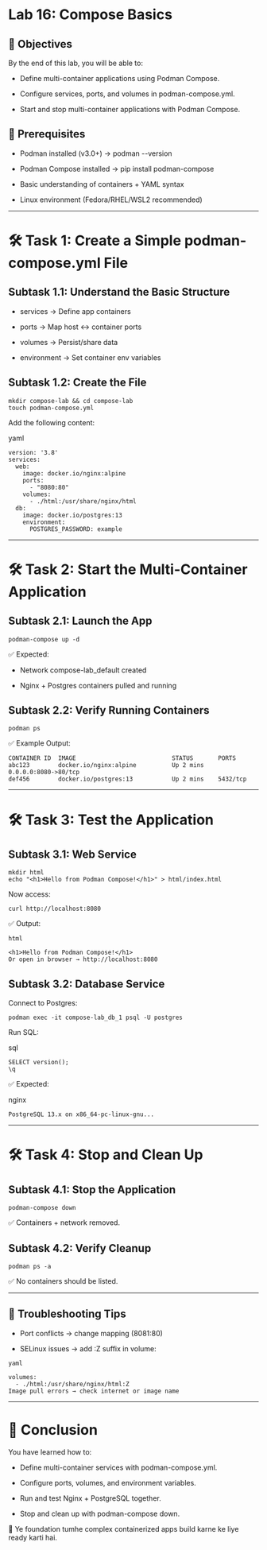# Lab 16: Compose Basics
## 🎯 Objectives
By the end of this lab, you will be able to:

- Define multi-container applications using Podman Compose.

- Configure services, ports, and volumes in podman-compose.yml.

- Start and stop multi-container applications with Podman Compose.

## 📌 Prerequisites

- Podman installed (v3.0+) → podman --version

- Podman Compose installed → pip install podman-compose

- Basic understanding of containers + YAML syntax

- Linux environment (Fedora/RHEL/WSL2 recommended)

---

# 🛠️ Task 1: Create a Simple podman-compose.yml File

## Subtask 1.1: Understand the Basic Structure

- services → Define app containers

- ports → Map host ↔ container ports

- volumes → Persist/share data

- environment → Set container env variables

## Subtask 1.2: Create the File

```
mkdir compose-lab && cd compose-lab
touch podman-compose.yml
```
Add the following content:

yaml
```
version: '3.8'
services:
  web:
    image: docker.io/nginx:alpine
    ports:
      - "8080:80"
    volumes:
      - ./html:/usr/share/nginx/html
  db:
    image: docker.io/postgres:13
    environment:
      POSTGRES_PASSWORD: example
```
---

# 🛠️ Task 2: Start the Multi-Container Application

## Subtask 2.1: Launch the App

```
podman-compose up -d
```
✅ Expected:

- Network compose-lab_default created

- Nginx + Postgres containers pulled and running

## Subtask 2.2: Verify Running Containers

```
podman ps
```
✅ Example Output:

```
CONTAINER ID  IMAGE                           STATUS       PORTS
abc123        docker.io/nginx:alpine          Up 2 mins    0.0.0.0:8080->80/tcp
def456        docker.io/postgres:13           Up 2 mins    5432/tcp
```
---

# 🛠️ Task 3: Test the Application
## Subtask 3.1: Web Service
```
mkdir html
echo "<h1>Hello from Podman Compose!</h1>" > html/index.html
```
Now access:

```
curl http://localhost:8080
```
✅ Output:
```
html

<h1>Hello from Podman Compose!</h1>
Or open in browser → http://localhost:8080
```

## Subtask 3.2: Database Service
Connect to Postgres:

```
podman exec -it compose-lab_db_1 psql -U postgres
```
Run SQL:

sql
```
SELECT version();
\q
```
✅ Expected:

nginx
```
PostgreSQL 13.x on x86_64-pc-linux-gnu...
```
---

# 🛠️ Task 4: Stop and Clean Up
## Subtask 4.1: Stop the Application
```
podman-compose down
```
✅ Containers + network removed.

## Subtask 4.2: Verify Cleanup
```
podman ps -a
```
✅ No containers should be listed.

---

## 🐞 Troubleshooting Tips

- Port conflicts → change mapping (8081:80)

- SELinux issues → add :Z suffix in volume:
```
yaml

volumes:
  - ./html:/usr/share/nginx/html:Z
Image pull errors → check internet or image name
```
---

# 🏁 Conclusion

You have learned how to:

- Define multi-container services with podman-compose.yml.

- Configure ports, volumes, and environment variables.

- Run and test Nginx + PostgreSQL together.

- Stop and clean up with podman-compose down.

🚀 Ye foundation tumhe complex containerized apps build karne ke liye ready karti hai.
